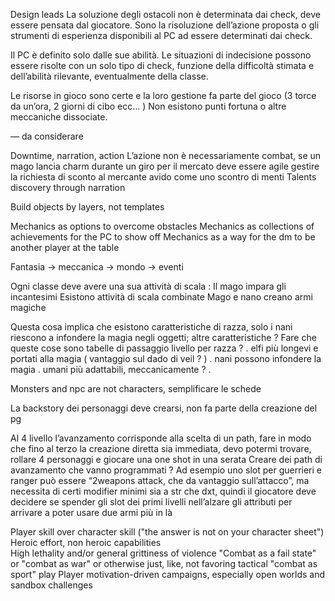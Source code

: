 Design leads
La soluzione degli ostacoli non è determinata dai check, deve essere pensata dal giocatore. Sono la risoluzione dell’azione proposta o gli strumenti di esperienza disponibili al PC ad essere determinati dai check.

Il PC è definito solo dalle sue abilità. Le situazioni di indecisione possono essere risolte con un solo tipo di check, funzione della difficoltà stimata e dell’abilità rilevante, eventualmente della classe.

Le risorse in gioco sono certe e la loro gestione fa parte del gioco (3 torce da un’ora, 2 giorni di cibo ecc… ) Non esistono punti fortuna o altre meccaniche dissociate.

— da considerare

Downtime, narration, action
L’azione non è necessariamente combat, se un mago lancia charm durante un giro per il mercato deve essere agile gestire la richiesta di sconto al mercante avido come uno scontro di menti
Talents discovery through narration

Build objects by layers, not templates

Mechanics as options to overcome obstacles
Mechanics as collections of achievements for the PC to show off
Mechanics as a way for the dm to be another player at the table

Fantasia -> meccanica -> mondo -> eventi

Ogni classe deve avere una sua attività di scala : 
Il mago impara gli incantesimi
Esistono attività di scala combinate
Mago e nano creano armi magiche

Questa cosa implica che esistono caratteristiche di razza, solo i nani riescono a infondere la magia negli oggetti; altre caratteristiche ? Fare che queste cose sono tabelle di passaggio livello per razza ?
. elfi più longevi e portati alla magia ( vantaggio sul dado di veil ? )
. nani possono infondere la magia
. umani più adattabili, meccanicamente ?
. 

Monsters and npc are not characters, semplificare le schede


La backstory dei personaggi deve crearsi, non fa parte della creazione del pg

Al 4 livello l’avanzamento corrisponde alla scelta di un path, fare in modo che fino al terzo la creazione diretta sia immediata, devo potermi trovare, rollare 4 personaggi e giocare una one shot in una serata
Creare dei path di avanzamento che vanno programmati ? Ad esempio uno slot per guerrieri e ranger può essere “2weapons attack, che da vantaggio sull’attacco”, ma necessita di certi modifier minimi sia a str che dxt, quindi il giocatore deve decidere se spender gli slot dei primi livelli nell’alzare gli attributi per arrivare a poter usare due armi più in là



Player skill over character skill ("the answer is not on your character sheet")
Heroic effort,  non heroic capabilities  
High lethality and/or general grittiness of violence "Combat as a fail state" or "combat as war" or otherwise just, like, not favoring tactical "combat as sport" play
Player motivation-driven campaigns, especially open worlds and sandbox challenges



